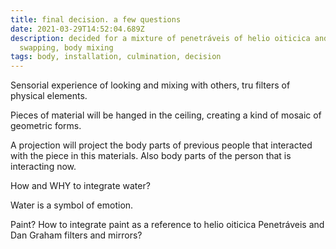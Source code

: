 ```yaml
---
title: final decision. a few questions
date: 2021-03-29T14:52:04.689Z
description: decided for a mixture of penetráveis of helio oiticica and a body
  swapping, body mixing
tags: body, installation, culmination, decision
---
```

Sensorial experience of looking and mixing with others, tru filters of physical elements.



Pieces of material will be hanged in the ceiling, creating a kind of mosaic of geometric forms.



A projection will project the body parts of previous people that interacted with the piece in this materials. Also body parts of the person that is interacting now.

How and WHY to integrate water? 

Water is a symbol of emotion. 

Paint? How to integrate paint as a reference to helio oiticica Penetráveis and Dan Graham filters and mirrors?
